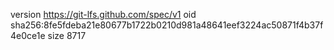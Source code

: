 version https://git-lfs.github.com/spec/v1
oid sha256:8fe5fdeba21e80677b1722b0210d981a48641eef3224ac50871f4b37f4e0ce1e
size 8717
